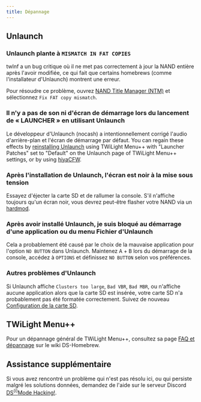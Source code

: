```yaml
---
title: Dépannage
---
```


## Unlaunch
### Unlaunch plante à `MISMATCH IN FAT COPIES`

twlnf a un bug critique où il ne met pas correctement à jour la NAND entière après l'avoir modifiée, ce qui fait que certains homebrews (comme l'installateur d'Unlaunch) montrent une erreur.

Pour résoudre ce problème, ouvrez [NAND Title Manager (NTM)](https://github.com/Epicpkmn11/NTM/releases) et sélectionnez `Fix FAT copy mismatch`.

### Il n'y a pas de son ni d'écran de démarrage lors du lancement de « LAUNCHER » en utilisant Unlaunch

Le développeur d'Unlaunch (nocash) a intentionnellement corrigé l'audio d'arrière-plan et l'écran de démarrage par défaut. You can regain these effects by [reinstalling Unlaunch](installing-unlaunch.html) using TWiLight Menu++ with "Launcher Patches" set to "Default" on the Unlaunch page of TWiLight Menu++ settings, or by using [hiyaCFW](https://wiki.ds-homebrew.com/hiyacfw/installing).

### Après l'installation de Unlaunch, l'écran est noir à la mise sous tension

Essayez d'éjecter la carte SD et de rallumer la console. S'il n'affiche toujours qu'un écran noir, vous devrez peut-être flasher votre NAND via un [hardmod](https://wiki.ds-homebrew.com/ds-index/hardmod).

### Après avoir installé Unlaunch, je suis bloqué au démarrage d'une application ou du menu Fichier d'Unlaunch

Cela a probablement été causé par le choix de la mauvaise application pour l'option `NO BUTTON` dans Unlaunch. Maintenez <kbd class="face">A</kbd> + <kbd class="face">B</kbd> lors du démarrage de la console, accédez à `OPTIONS` et définissez `NO BUTTON` selon vos préférences.

### Autres problèmes d'Unlaunch

Si Unlaunch affiche `Clusters too large`, `Bad VBR`, `Bad MBR`, ou n'affiche aucune application alors que la carte SD est insérée, votre carte SD n'a probablement pas été formatée correctement. Suivez de nouveau [Configuration de la carte SD](sd-card-setup.html).

## TWiLight Menu++

Pour un dépannage général de TWiLight Menu++, consultez sa page [FAQ et dépannage](https://wiki.ds-homebrew.com/twilightmenu/faq) sur le wiki DS-Homebrew.

## Assistance supplémentaire

Si vous avez rencontré un problème qui n'est pas résolu ici, ou qui persiste malgré les solutions données, demandez de l'aide sur le serveur Discord [DS<sup>(i)</sup>Mode Hacking!](https://discord.gg/yD3spjv).
